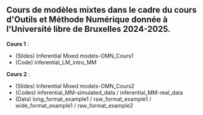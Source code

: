 ## Cours de modèles mixtes dans le cadre du cours d'Outils et Méthode Numérique donnée à l'Université libre de Bruxelles 2024-2025.

**Cours 1** :
- (Slides) Inferential Mixed models-OMN_Cours1
- (Code) inferential_LM_intro_MM

**Cours 2** :
- (Slides) Inferential Mixed models-OMN_Cours2
- (Codes) inferential_MM-simulated_data / inferential_MM-real_data
- (Data) long_format_example1 / raw_format_example1 / wide_format_example1 / raw_format_example2




  
  
